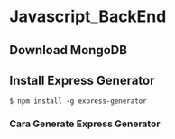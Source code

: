 # Javascript_BackEnd

## Download MongoDB

## Install Express Generator
`$ npm install -g express-generator`

### Cara Generate Express Generator
